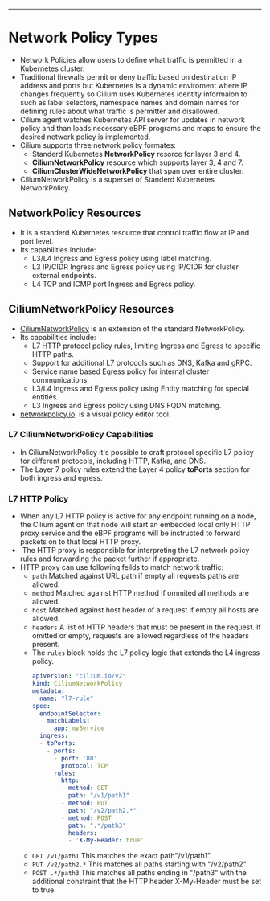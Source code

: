 ___
# Network Policy Types
- Network Policies allow users to define what traffic is permitted in a Kubernetes cluster.
- Traditional firewalls permit or deny traffic based on destination IP address and ports but Kubernetes is a dynamic enviroment where IP changes frequently so Cilium uses Kubernetes identity informaion to such as label selectors, namespace names and domain names for defining rules about what traffic is permitter and disallowed.
- Cilium agent watches Kubernetes API server for updates in network policy and than loads necessary eBPF programs and maps to ensure the desired network policy is implemented.
- Cilium supports three network policy formates:
	- Standerd Kubernetes **NetworkPolicy** resorce for layer 3 and 4.
	- **CiliumNetworkPolicy** resource which supports layer 3, 4 and 7.
	- **CiliumClusterWideNetworkPolicy** that span over entire cluster.
- CiliumNetworkPolicy is a superset of Standerd Kubernetes NetworkPolicy.
## NetworkPolicy Resources
- It is a standerd Kubernetes resource that control traffic flow at IP and port level.
- Its capabilities include:
	- L3/L4 Ingress and Egress policy using label matching.
	- L3 IP/CIDR Ingress and Egress policy using IP/CIDR for cluster external endpoints.
	- L4 TCP and ICMP port Ingress and Egress policy.
## CiliumNetworkPolicy Resources
- [CiliumNetworkPolicy](https://docs.cilium.io/en/latest/security/policy/) is an extension of the standard NetworkPolicy.
- Its capabilities include:
	- L7 HTTP protocol policy rules, limiting Ingress and Egress to specific HTTP paths.
	- Support for additional L7 protocols such as DNS, Kafka and gRPC.
	- Service name based Egress policy for internal cluster communications.
	- L3/L4 Ingress and Egress policy using Entity matching for special entities.
	- L3 Ingress and Egress policy using DNS FQDN matching.
- [networkpolicy.io](https://editor.networkpolicy.io/)  is a visual policy editor tool.
### L7 CiliumNetworkPolicy Capabilities
- In CiliumNetworkPolicy it's possible to craft protocol specific L7 policy for different protocols, including HTTP, Kafka, and DNS.
- The Layer 7 policy rules extend the Layer 4 policy **toPorts** section for both ingress and egress.
### L7 HTTP Policy
- When any L7 HTTP policy is active for any endpoint running on a node, the Cilium agent on that node will start an embedded local only HTTP proxy service and the eBPF programs will be instructed to forward packets on to that local HTTP proxy.
-  The HTTP proxy is responsible for interpreting the L7 network policy rules and forwarding the packet further if appropriate.
- HTTP proxy can use following feilds to match network traffic:
	- `path` Matched against URL path if empty all requests paths are allowed.
	- `method` Matched against HTTP method if ommited all methods are allowed.
	- `host` Matched against host header of a request if empty all hosts are allowed.
	- `headers` A list of HTTP headers that must be present in the request. If omitted or empty, requests are allowed regardless of the headers present.
	- The `rules` block holds the L7 policy logic that extends the L4 ingress policy.
		```YAML
		apiVersion: "cilium.io/v2"  
		kind: CiliumNetworkPolicy  
		metadata:  
		  name: "l7-rule"  
		spec:  
		  endpointSelector:  
		    matchLabels:  
		      app: myService  
		  ingress:  
		  - toPorts:  
		    - ports:  
		      - port: '80'  
		        protocol: TCP  
		      rules:  
		        http:  
		        - method: GET  
		          path: "/v1/path1"  
		        - method: PUT  
		          path: "/v2/path2.*"  
		        - method: POST  
		          path: ".*/path3"  
		          headers:  
		          - 'X-My-Header: true'  
		```
	- `GET /v1/path1` This matches the exact path"/v1/path1".
	- `PUT /v2/path2.*` This matches all paths starting with "/v2/path2".
	- `POST .*/path3` This matches all paths ending in "/path3" with the additional constraint that the HTTP header X-My-Header must be set to true.